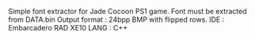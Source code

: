 Simple font extractor for Jade Cocoon PS1 game.
Font must be extracted from DATA.bin
Output format : 24bpp BMP with flipped rows.
IDE : Embarcadero RAD XE10
LANG : C++
